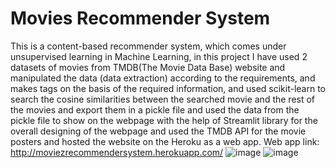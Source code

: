 # Movies Recommender System
This is a content-based recommender system, which comes under unsupervised learning in Machine Learning, in this project I have used 2 datasets of movies from TMDB(The Movie Data Base) website and manipulated the data (data extraction) according to the requirements, and makes tags on the basis of the required information, and used scikit-learn to search the cosine similarities between the searched movie and the rest of the movies and export them in a pickle file and used the data from the pickle file to show on the webpage with the help of Streamlit library for the overall designing of the webpage and used the TMDB API for the movie posters and hosted the website on the Heroku as a web app.
Web app link: http://moviezrecommendersystem.herokuapp.com/
![image](https://user-images.githubusercontent.com/72484173/209073839-9f61c4fa-752a-4f92-9049-6d3230d488ff.png)
![image](https://user-images.githubusercontent.com/72484173/209073864-e10d4544-fc29-43dd-8743-85696462cdfc.png)
